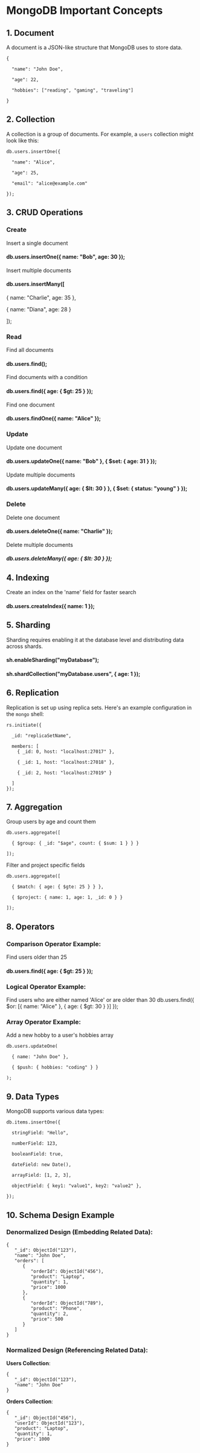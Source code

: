 
# MongoDB Important Concepts

## 1. Document
A document is a JSON-like structure that MongoDB uses to store data.

```
{

  "name": "John Doe",

  "age": 22,

  "hobbies": ["reading", "gaming", "traveling"]

}
```

## 2. Collection
A collection is a group of documents. For example, a `users` collection might look like this:
```
db.users.insertOne({

  "name": "Alice",

  "age": 25,

  "email": "alice@example.com"

});
```

## 3. CRUD Operations

### Create


Insert a single document
#### db.users.insertOne({ name: "Bob", age: 30 });

Insert multiple documents
#### db.users.insertMany([

  { name: "Charlie", age: 35 },

  { name: "Diana", age: 28 }

]);

### Read

Find all documents
#### db.users.find();

Find documents with a condition
#### db.users.find({ age: { $gt: 25 } });

Find one document
#### db.users.findOne({ name: "Alice" });


### Update

Update one document
#### db.users.updateOne({ name: "Bob" }, { $set: { age: 31 } });

Update multiple documents
#### db.users.updateMany({ age: { $lt: 30 } }, { $set: { status: "young" } });


### Delete

Delete one document
#### db.users.deleteOne({ name: "Charlie" });

Delete multiple documents
##### db.users.deleteMany({ age: { $lt: 30 } });

## 4. Indexing

Create an index on the 'name' field for faster search
#### db.users.createIndex({ name: 1 });

## 5. Sharding
Sharding requires enabling it at the database level and distributing data across shards.

#### sh.enableSharding("myDatabase");
#### sh.shardCollection("myDatabase.users", { age: 1 });

## 6. Replication
Replication is set up using replica sets. Here's an example configuration in the `mongo` shell:

```
rs.initiate({

  _id: "replicaSetName",

  members: [
    { _id: 0, host: "localhost:27017" },

    { _id: 1, host: "localhost:27018" },

    { _id: 2, host: "localhost:27019" }

  ]
});
```

## 7. Aggregation

Group users by age and count them
```
db.users.aggregate([

  { $group: { _id: "$age", count: { $sum: 1 } } }
  
]);
```

Filter and project specific fields
```
db.users.aggregate([

  { $match: { age: { $gte: 25 } } },
  
  { $project: { name: 1, age: 1, _id: 0 } }
  
]);
```


## 8. Operators

### Comparison Operator Example:

Find users older than 25
#### db.users.find({ age: { $gt: 25 } });

### Logical Operator Example:

Find users who are either named 'Alice' or are older than 30
db.users.find({ $or: [{ name: "Alice" }, { age: { $gt: 30 } }] });

### Array Operator Example:
Add a new hobby to a user's hobbies array
```
db.users.updateOne(

  { name: "John Doe" },

  { $push: { hobbies: "coding" } }

);
```

## 9. Data Types
MongoDB supports various data types:
```
db.items.insertOne({

  stringField: "Hello",

  numberField: 123,

  booleanField: true,

  dateField: new Date(),

  arrayField: [1, 2, 3],

  objectField: { key1: "value1", key2: "value2" },

});
```

## 10. Schema Design Example

### Denormalized Design (Embedding Related Data):
```
{
   "_id": ObjectId("123"),
   "name": "John Doe",
   "orders": [
      {
         "orderId": ObjectId("456"),
         "product": "Laptop",
         "quantity": 1,
         "price": 1000
      },
      {
         "orderId": ObjectId("789"),
         "product": "Phone",
         "quantity": 2,
         "price": 500
      }
   ]
}
```

### Normalized Design (Referencing Related Data):

**Users Collection**:
```
{
   "_id": ObjectId("123"),
   "name": "John Doe"
}
```

**Orders Collection**:
```
{
   "_id": ObjectId("456"),
   "userId": ObjectId("123"),
   "product": "Laptop",
   "quantity": 1,
   "price": 1000
}
```
```
